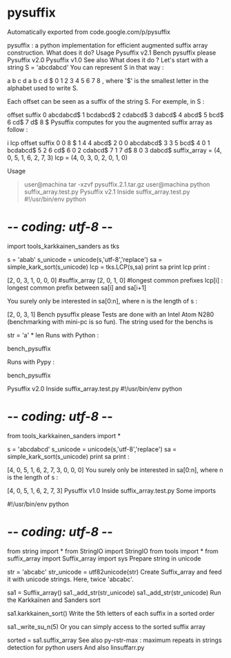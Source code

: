 # pysuffix
Automatically exported from code.google.com/p/pysuffix

pysuffix : a python implementation for efficient augmented suffix array construction.
What does it do?
Usage
Pysuffix v2.1
Bench pysuffix please
Pysuffix v2.0
Pysuffix v1.0
See also
What does it do ?
Let's start with a string S = 'abcdabcd' You can represent S in that way :

a	b	c	d	a	b	c	d	$
0	1	2	3	4	5	6	7	8
, where '$' is the smallest letter in the alphabet used to write S.

Each offset can be seen as a suffix of the string S. For exemple, in S :

offset	suffix
0	abcdabcd$
1	bcdabcd$
2	cdabcd$
3	dabcd$
4	abcd$
5	bcd$
6	cd$
7	d$
8	$
Pysuffix computes for you the augmented suffix array as follow :

i	lcp	offset	suffix
0	0	8	$
1	4	4	abcd$
2	0	0	abcdabcd$
3	3	5	bcd$
4	0	1	bcdabcd$
5	2	6	cd$
6	0	2	cdabcd$
7	1	7	d$
8	0	3	dabcd$
suffix_array = (4, 0, 5, 1, 6, 2, 7, 3) lcp = (4, 0, 3, 0, 2, 0, 1, 0)

Usage
>user@machina tar -xzvf pysuffix.2.1.tar.gz
>user@machina python suffix_array.test.py
Pysuffix v2.1
Inside suffix_array.test.py
#!/usr/bin/env python
# -*- coding: utf-8 -*-

import tools_karkkainen_sanders as tks

s = 'abab'
s_unicode = unicode(s,'utf-8','replace')
sa = simple_kark_sort(s_unicode)
lcp = tks.LCP(s,sa)
print sa
print lcp
print :

[2, 0, 3, 1, 0, 0, 0] #suffix_array
[2, 0, 1, 0] #longest common prefixes
lcp[i] : longest common prefix between sa[i] and sa[i+1]

You surely only be interested in sa[0:n], where n is the length of s :

[2, 0, 3, 1]
Bench pysuffix please
Tests are done with an Intel Atom N280 (benchmarking with mini-pc is so fun). The string used for the benchs is

str = 'a' * len
Runs with Python :

bench_pysuffix



Runs with Pypy :

bench_pysuffix

Pysuffix v2.0
Inside suffix_array.test.py
#!/usr/bin/env python
# -*- coding: utf-8 -*-

from tools_karkkainen_sanders import *

s = 'abcdabcd'
s_unicode = unicode(s,'utf-8','replace')
sa = simple_kark_sort(s_unicode)
print sa
print :

[4, 0, 5, 1, 6, 2, 7, 3, 0, 0, 0]
You surely only be interested in sa[0:n], where n is the length of s :

[4, 0, 5, 1, 6, 2, 7, 3]
Pysuffix v1.0
Inside suffix_array.test.py
Some imports

#!/usr/bin/env python
# -*- coding: utf-8 -*-

from string import *
from StringIO import StringIO
from tools import *
from suffix_array import Suffix_array
import sys
Prepare string in unicode

str = 'abcabc'
str_unicode = utf82unicode(str)
Create Suffix_array and feed it with unicode strings. Here, twice 'abcabc'.

sa1 = Suffix_array()
sa1._add_str(str_unicode)
sa1._add_str(str_unicode)
Run the Karkkaïnen and Sanders sort

sa1.karkkainen_sort()
Write the 5th letters of each suffix in a sorted order

sa1._write_su_n(5)
Or you can simply access to the sorted suffix array

sorted = sa1.suffix_array
See also
py-rstr-max : maximum repeats in strings detection for python users
And also
linsuffarr.py
